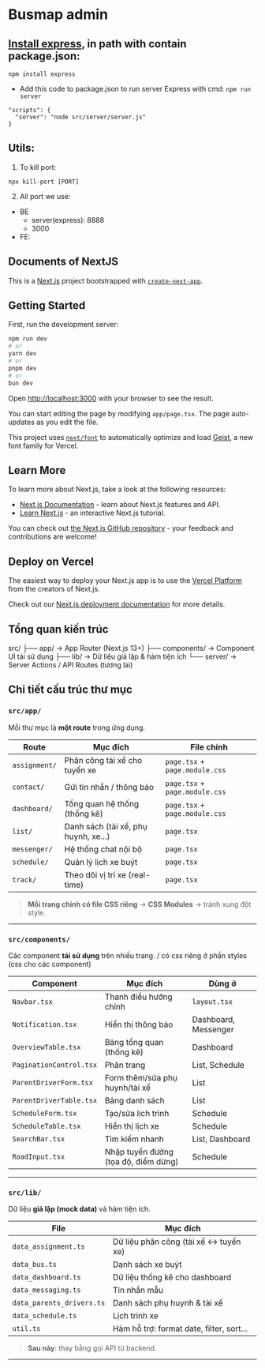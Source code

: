 # Busmap admin

## [Install express](https://www.npmjs.com/package/express), in path with contain package.json:

`npm install express`

- Add this code to package.json to run server Express with cmd: `npm run server`

```
"scripts": {
  "server": "node src/server/server.js"
}

```

## Utils:

1. To kill port:

`npx kill-port [PORT]`

2. All port we use:

- BE
  - server(express): 8888
  - 3000
- FE:

## Documents of NextJS

This is a [Next.js](https://nextjs.org) project bootstrapped with [`create-next-app`](https://nextjs.org/docs/app/api-reference/cli/create-next-app).

## Getting Started

First, run the development server:

```bash
npm run dev
# or
yarn dev
# or
pnpm dev
# or
bun dev
```

Open [http://localhost:3000](http://localhost:3000) with your browser to see the result.

You can start editing the page by modifying `app/page.tsx`. The page auto-updates as you edit the file.

This project uses [`next/font`](https://nextjs.org/docs/app/building-your-application/optimizing/fonts) to automatically optimize and load [Geist](https://vercel.com/font), a new font family for Vercel.

## Learn More

To learn more about Next.js, take a look at the following resources:

- [Next.js Documentation](https://nextjs.org/docs) - learn about Next.js features and API.
- [Learn Next.js](https://nextjs.org/learn) - an interactive Next.js tutorial.

You can check out [the Next.js GitHub repository](https://github.com/vercel/next.js) - your feedback and contributions are welcome!

## Deploy on Vercel

The easiest way to deploy your Next.js app is to use the [Vercel Platform](https://vercel.com/new?utm_medium=default-template&filter=next.js&utm_source=create-next-app&utm_campaign=create-next-app-readme) from the creators of Next.js.

Check out our [Next.js deployment documentation](https://nextjs.org/docs/app/building-your-application/deploying) for more details.

## Tổng quan kiến trúc

src/
├── app/ → App Router (Next.js 13+)
├── components/ → Component UI tái sử dụng
├── lib/ → Dữ liệu giả lập & hàm tiện ích
└── server/ → Server Actions / API Routes (tương lai)

## Chi tiết cấu trúc thư mục

### `src/app/`

Mỗi thư mục là **một route** trong ứng dụng.

| Route         | Mục đích                             | File chính                     |
| ------------- | ------------------------------------ | ------------------------------ |
| `assignment/` | Phân công tài xế cho tuyến xe        | `page.tsx` + `page.module.css` |
| `contact/`    | Gửi tin nhắn / thông báo             | `page.tsx` + `page.module.css` |
| `dashboard/`  | Tổng quan hệ thống (thống kê)        | `page.tsx` + `page.module.css` |
| `list/`       | Danh sách (tài xế, phụ huynh, xe...) | `page.tsx`                     |
| `messenger/`  | Hệ thống chat nội bộ                 | `page.tsx`                     |
| `schedule/`   | Quản lý lịch xe buýt                 | `page.tsx`                     |
| `track/`      | Theo dõi vị trí xe (real-time)       | `page.tsx`                     |

> **Mỗi trang chính có file CSS riêng** → **CSS Modules** → tránh xung đột style.

---

### `src/components/`

Các component **tái sử dụng** trên nhiều trang. / có css riêng ở phần styles (css cho các component)

| Component               | Mục đích                             | Dùng ở               |
| ----------------------- | ------------------------------------ | -------------------- |
| `Navbar.tsx`            | Thanh điều hướng chính               | `layout.tsx`         |
| `Notification.tsx`      | Hiển thị thông báo                   | Dashboard, Messenger |
| `OverviewTable.tsx`     | Bảng tổng quan (thống kê)            | Dashboard            |
| `PaginationControl.tsx` | Phân trang                           | List, Schedule       |
| `ParentDriverForm.tsx`  | Form thêm/sửa phụ huynh/tài xế       | List                 |
| `ParentDriverTable.tsx` | Bảng danh sách                       | List                 |
| `ScheduleForm.tsx`      | Tạo/sửa lịch trình                   | Schedule             |
| `ScheduleTable.tsx`     | Hiển thị lịch xe                     | Schedule             |
| `SearchBar.tsx`         | Tìm kiếm nhanh                       | List, Dashboard      |
| `RoadInput.tsx`         | Nhập tuyến đường (tọa độ, điểm dừng) | Schedule             |

---

### `src/lib/`

Dữ liệu **giả lập (mock data)** và hàm tiện ích.

| File                      | Mục đích                                 |
| ------------------------- | ---------------------------------------- |
| `data_assignment.ts`      | Dữ liệu phân công (tài xế ↔ tuyến xe)    |
| `data_bus.ts`             | Danh sách xe buýt                        |
| `data_dashboard.ts`       | Dữ liệu thống kê cho dashboard           |
| `data_messaging.ts`       | Tin nhắn mẫu                             |
| `data_parents_drivers.ts` | Danh sách phụ huynh & tài xế             |
| `data_schedule.ts`        | Lịch trình xe                            |
| `util.ts`                 | Hàm hỗ trợ: format date, filter, sort... |

> **Sau này**: thay bằng gọi API từ backend.

---
